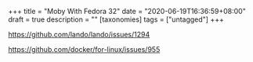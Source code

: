 +++
title = "Moby With Fedora 32"
date = "2020-06-19T16:36:59+08:00"
draft = true
description = ""
[taxonomies]
tags = ["untagged"]
+++

https://github.com/lando/lando/issues/1294

https://github.com/docker/for-linux/issues/955
